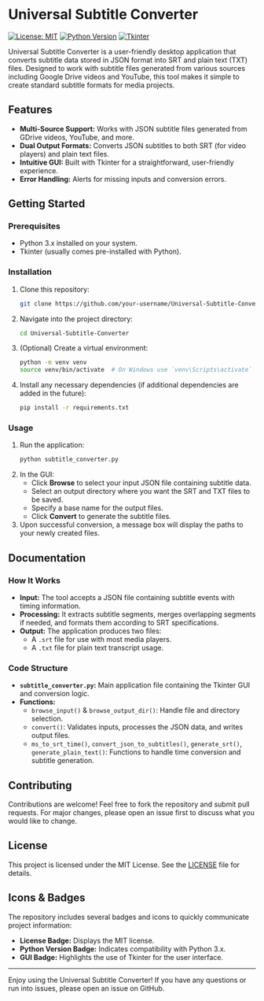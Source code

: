 # Universal Subtitle Converter

[![License: MIT](https://img.shields.io/badge/License-MIT-yellow.svg)](LICENSE)
[![Python Version](https://img.shields.io/badge/Python-3.x-blue.svg)](https://www.python.org/)
[![Tkinter](https://img.shields.io/badge/Tkinter-GUI-green.svg)](https://docs.python.org/3/library/tkinter.html)

Universal Subtitle Converter is a user-friendly desktop application that converts subtitle data stored in JSON format into SRT and plain text (TXT) files. Designed to work with subtitle files generated from various sources including Google Drive videos and YouTube, this tool makes it simple to create standard subtitle formats for media projects.

## Features

- **Multi-Source Support:** Works with JSON subtitle files generated from GDrive videos, YouTube, and more.
- **Dual Output Formats:** Converts JSON subtitles to both SRT (for video players) and plain text files.
- **Intuitive GUI:** Built with Tkinter for a straightforward, user-friendly experience.
- **Error Handling:** Alerts for missing inputs and conversion errors.

## Getting Started

### Prerequisites

- Python 3.x installed on your system.
- Tkinter (usually comes pre-installed with Python).

### Installation

1. Clone this repository:
   ```bash
   git clone https://github.com/your-username/Universal-Subtitle-Converter.git
   ```
2. Navigate into the project directory:
   ```bash
   cd Universal-Subtitle-Converter
   ```
3. (Optional) Create a virtual environment:
   ```bash
   python -m venv venv
   source venv/bin/activate  # On Windows use `venv\Scripts\activate`
   ```
4. Install any necessary dependencies (if additional dependencies are added in the future):
   ```bash
   pip install -r requirements.txt
   ```

### Usage

1. Run the application:
   ```bash
   python subtitle_converter.py
   ```
2. In the GUI:
   - Click **Browse** to select your input JSON file containing subtitle data.
   - Select an output directory where you want the SRT and TXT files to be saved.
   - Specify a base name for the output files.
   - Click **Convert** to generate the subtitle files.
3. Upon successful conversion, a message box will display the paths to your newly created files.

## Documentation

### How It Works

- **Input:** The tool accepts a JSON file containing subtitle events with timing information.
- **Processing:** It extracts subtitle segments, merges overlapping segments if needed, and formats them according to SRT specifications.
- **Output:** The application produces two files:
  - A `.srt` file for use with most media players.
  - A `.txt` file for plain text transcript usage.

### Code Structure

- **`subtitle_converter.py`:** Main application file containing the Tkinter GUI and conversion logic.
- **Functions:**
  - `browse_input()` & `browse_output_dir()`: Handle file and directory selection.
  - `convert()`: Validates inputs, processes the JSON data, and writes output files.
  - `ms_to_srt_time()`, `convert_json_to_subtitles()`, `generate_srt()`, `generate_plain_text()`: Functions to handle time conversion and subtitle generation.

## Contributing

Contributions are welcome! Feel free to fork the repository and submit pull requests. For major changes, please open an issue first to discuss what you would like to change.

## License

This project is licensed under the MIT License. See the [LICENSE](LICENSE) file for details.

## Icons & Badges

The repository includes several badges and icons to quickly communicate project information:

- **License Badge:** Displays the MIT license.
- **Python Version Badge:** Indicates compatibility with Python 3.x.
- **GUI Badge:** Highlights the use of Tkinter for the user interface.

---

Enjoy using the Universal Subtitle Converter! If you have any questions or run into issues, please open an issue on GitHub.

```

```
